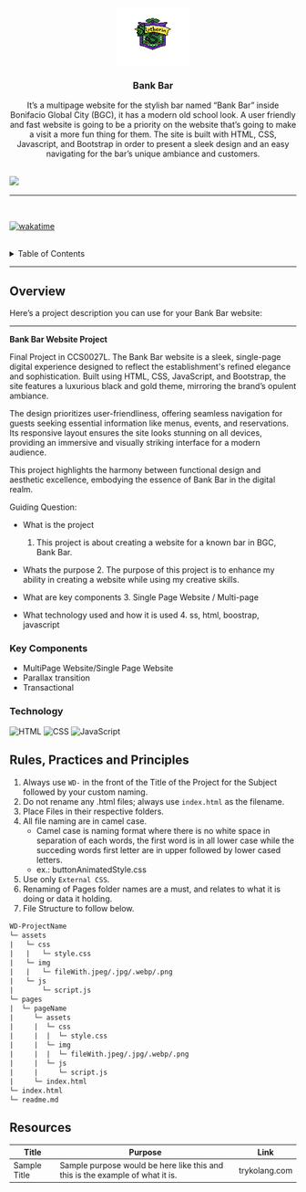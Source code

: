 <a name="readme-top">

<br/>

<br />
<div align="center">
  <a href="https://github.com/zyx-0314/">
  <!-- TODO: If you want to add logo or banner you can add it here -->
    <img src="./assets/img/logo.png" alt="Nyebe" width="130" height="100">
  </a>
<!-- TODO: Change Title to the name of the title of your Project -->
  <h3 align="center">Bank Bar</h3>
</div>
<!-- TODO: Make a short description -->
<div align="center">
It’s a multipage website for the stylish bar named “Bank Bar” inside Bonifacio Global City (BGC), it has a modern old school look. A user friendly and fast website is going to be a priority on the website that’s going to make a visit a more fun thing for them. The site is built with HTML, CSS, Javascript, and Bootstrap in order to present a sleek design and an easy navigating for the bar’s unique ambiance and customers.
</div>

<br />

<!-- TODO: Change the zyx-0314 into your github username  -->
<!-- TODO: Change the WD-Template-Project into the same name of your folder -->
![](https://visit-counter.vercel.app/counter.png?page=zyx-0314/WD-Template-Project)

---

<br />

[![wakatime](https://wakatime.com/badge/user/1462d34e-7794-4cfe-a9d4-4601b076bd1a/project/c2bb86b7-9d19-472f-843e-97a858fb9308.svg)](https://wakatime.com/badge/user/1462d34e-7794-4cfe-a9d4-4601b076bd1a/project/c2bb86b7-9d19-472f-843e-97a858fb9308)

<br />

<!-- TODO: If you want to add more layers for your readme -->
<details>
  <summary>Table of Contents</summary>
  <ol>
    <li>
      <a href="#overview">Overview</a>
      <ol>
        <li>
          <a href="#key-components">Key Components</a>
        </li>
        <li>
          <a href="#technology">Technology</a>
        </li>
      </ol>
    </li>
    <li>
      <a href="#rule,-practices-and-principles">Rules, Practices and Principles</a>
    </li>
    <li>
      <a href="#resources">Resources</a>
    </li>
  </ol>
</details>

---

## Overview

<!-- TODO: To be changed -->
<!-- The following are just sample -->
Here’s a project description you can use for your Bank Bar website:  

---

**Bank Bar Website Project**  

Final Project in CCS0027L. The Bank Bar website is a sleek, single-page digital experience designed to reflect the establishment's refined elegance and sophistication. Built using HTML, CSS, JavaScript, and Bootstrap, the site features a luxurious black and gold theme, mirroring the brand’s opulent ambiance.  

The design prioritizes user-friendliness, offering seamless navigation for guests seeking essential information like menus, events, and reservations. Its responsive layout ensures the site looks stunning on all devices, providing an immersive and visually striking interface for a modern audience.  

This project highlights the harmony between functional design and aesthetic excellence, embodying the essence of Bank Bar in the digital realm.  


Guiding Question:
- What is the project
    1. This project is about creating a website for a known bar in BGC, Bank Bar. 
- Whats the purpose
    2. The purpose of this project is to enhance my ability in creating a website while using my creative skills.
- What are key components
    3. Single Page Website / Multi-page

- What technology used and how it is used
    4. ss, html, boostrap, javascript


### Key Components
<!-- TODO: List of Key Components -->
<!-- The following are just sample -->
- MultiPage Website/Single Page Website
- Parallax transition
- Transactional

### Technology
<!-- TODO: List of Technology Used -->
![HTML](https://img.shields.io/badge/HTML-E34F26?style=for-the-badge&logo=html5&logoColor=white)
![CSS](https://img.shields.io/badge/CSS-1572B6?style=for-the-badge&logo=css3&logoColor=white)
![JavaScript](https://img.shields.io/badge/JavaScript-F7DF1E?style=for-the-badge&logo=javascript&logoColor=white)

## Rules, Practices and Principles
1. Always use `WD-` in the front of the Title of the Project for the Subject followed by your custom naming.
2. Do not rename any .html files; always use `index.html` as the filename.
3. Place Files in their respective folders.
4. All file naming are in camel case.
   - Camel case is naming format where there is no white space in separation of each words, the first word is in all lower case while the succeding words first letter are in upper followed by lower cased letters.
   - ex.: buttonAnimatedStyle.css
5. Use only `External CSS`.
6. Renaming of Pages folder names are a must, and relates to what it is doing or data it holding.
7. File Structure to follow below.

```
WD-ProjectName
└─ assets
|   └─ css
|   |   └─ style.css
|   └─ img
|   |   └─ fileWith.jpeg/.jpg/.webp/.png
|   └─ js
|       └─ script.js
└─ pages
|  └─ pageName
|     └─ assets
|     |  └─ css
|     |  |  └─ style.css
|     |  └─ img
|     |  |  └─ fileWith.jpeg/.jpg/.webp/.png
|     |  └─ js
|     |     └─ script.js
|     └─ index.html
└─ index.html
└─ readme.md
```

## Resources

<!-- TODO: Add References -->
| Title | Purpose | Link |
|-|-|-|
| Sample Title | Sample purpose would be here like this and this is the example of what it is. | trykolang.com |
